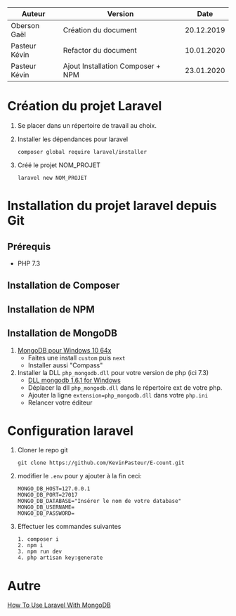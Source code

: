 | Auteur        | Version              | Date       |
| ------------- | -------------------- | ---------- |
| Oberson Gaël  | Création du document | 20.12.2019 |
| Pasteur Kévin | Refactor du document | 10.01.2020 |
| Pasteur Kévin | Ajout Installation Composer + NPM | 23.01.2020 |

# Création du projet Laravel

1. Se placer dans un répertoire de travail au choix.

2. Installer les dépendances pour laravel

   ```
   composer global require laravel/installer
   ```

3. Créé le projet NOM_PROJET
   ```
   laravel new NOM_PROJET
   ```

# Installation du projet laravel depuis Git

## Prérequis

- PHP 7.3

## Installation de Composer
## Installation de NPM

## Installation de MongoDB

1. [MongoDB pour Windows 10 64x](https://fastdl.mongodb.org/win32/mongodb-win32-x86_64-2012plus-4.2.2-signed.msi)
   - Faites une install `custom` puis `next`
   - Installer aussi "Compass"
2. Installer la DLL `php_mongodb.dll` pour votre version de php (ici 7.3)
   - [DLL mongodb 1.6.1 for Windows](https://pecl.php.net/package/mongodb/1.6.1/windows)
   - Déplacer la dll `php_mongodb.dll` dans le répertoire ext de votre php.
   - Ajouter la ligne `extension=php_mongodb.dll` dans votre `php.ini`
   - Relancer votre éditeur

# Configuration laravel

1. Cloner le repo git

   ```
   git clone https://github.com/KevinPasteur/E-count.git
   ```

2. modifier le `.env` pour y ajouter à la fin ceci:

   ```
   MONGO_DB_HOST=127.0.0.1
   MONGO_DB_PORT=27017
   MONGO_DB_DATABASE="Insérer le nom de votre database"
   MONGO_DB_USERNAME=
   MONGO_DB_PASSWORD=
   ```

3. Effectuer les commandes suivantes
   ```
   1. composer i
   2. npm i
   3. npm run dev
   4. php artisan key:generate
   ```

# Autre

[How To Use Laravel With MongoDB](https://appdividend.com/2018/05/10/laravel-mongodb-crud-tutorial-with-example/)
